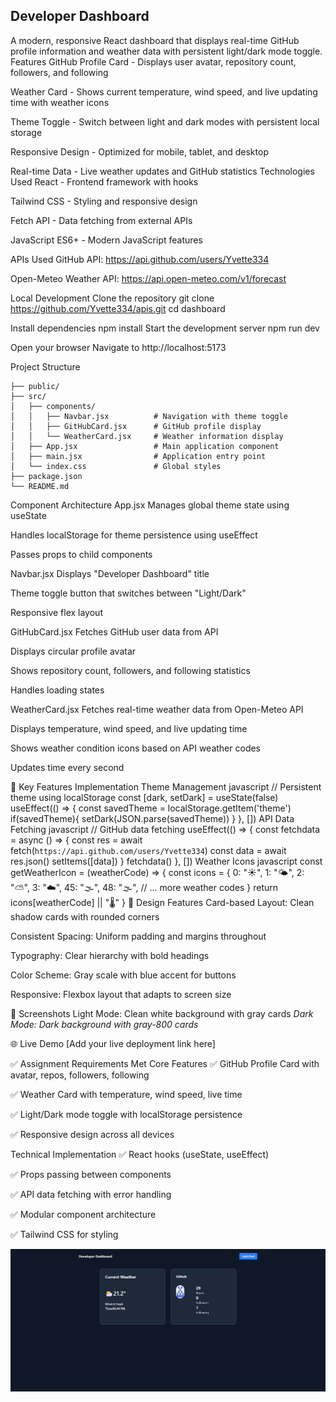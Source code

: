 ## Developer Dashboard
A modern, responsive React dashboard that displays real-time GitHub profile information and weather data with persistent light/dark mode toggle.
 Features
GitHub Profile Card - Displays user avatar, repository count, followers, and following

Weather Card - Shows current temperature, wind speed, and live updating time with weather icons

Theme Toggle - Switch between light and dark modes with persistent local storage

Responsive Design - Optimized for mobile, tablet, and desktop

Real-time Data - Live weather updates and GitHub statistics
Technologies Used
React - Frontend framework with hooks

Tailwind CSS - Styling and responsive design

Fetch API - Data fetching from external APIs

JavaScript ES6+ - Modern JavaScript features

 APIs Used
GitHub API: https://api.github.com/users/Yvette334

Open-Meteo Weather API: https://api.open-meteo.com/v1/forecast

Local Development
Clone the repository
git clone https://github.com/Yvette334/apis.git
cd dashboard

Install dependencies
npm install
Start the development server
npm run dev

Open your browser
Navigate to http://localhost:5173

Project Structure
```developer-dashboard/
├── public/
├── src/
│   ├── components/
│   │   ├── Navbar.jsx          # Navigation with theme toggle
│   │   ├── GitHubCard.jsx      # GitHub profile display
│   │   └── WeatherCard.jsx     # Weather information display
│   ├── App.jsx                 # Main application component
│   ├── main.jsx                # Application entry point
│   └── index.css               # Global styles
├── package.json
└── README.md
```
 Component Architecture
App.jsx
Manages global theme state using useState

Handles localStorage for theme persistence using useEffect

Passes props to child components

Navbar.jsx
Displays "Developer Dashboard" title

Theme toggle button that switches between "Light/Dark"

Responsive flex layout

GitHubCard.jsx
Fetches GitHub user data from API

Displays circular profile avatar

Shows repository count, followers, and following statistics

Handles loading states

WeatherCard.jsx
Fetches real-time weather data from Open-Meteo API

Displays temperature, wind speed, and live updating time

Shows weather condition icons based on API weather codes

Updates time every second

🔧 Key Features Implementation
Theme Management
javascript
// Persistent theme using localStorage
const [dark, setDark] = useState(false)
useEffect(() => {
  const savedTheme = localStorage.getItem('theme')
  if(savedTheme){
    setDark(JSON.parse(savedTheme))
  }
}, [])
API Data Fetching
javascript
// GitHub data fetching
useEffect(() => {
  const fetchdata = async () => {
    const res = await fetch(`https://api.github.com/users/Yvette334`)
    const data = await res.json()
    setItems([data])
  }
  fetchdata()
}, [])
Weather Icons
javascript
const getWeatherIcon = (weatherCode) => {
  const icons = {
    0: "☀️", 1: "🌤️", 2: "⛅", 3: "☁️",
    45: "🌫️", 48: "🌫️",
    // ... more weather codes
  }
  return icons[weatherCode] || "🌡️"
}
🎨 Design Features
Card-based Layout: Clean shadow cards with rounded corners

Consistent Spacing: Uniform padding and margins throughout

Typography: Clear hierarchy with bold headings

Color Scheme: Gray scale with blue accent for buttons

Responsive: Flexbox layout that adapts to screen size

📱 Screenshots
Light Mode: Clean white background with gray cards
*Dark Mode: Dark background with gray-800 cards*

🌐 Live Demo
[Add your live deployment link here]

✅ Assignment Requirements Met
Core Features
✅ GitHub Profile Card with avatar, repos, followers, following

✅ Weather Card with temperature, wind speed, live time

✅ Light/Dark mode toggle with localStorage persistence

✅ Responsive design across all devices

Technical Implementation
✅ React hooks (useState, useEffect)

✅ Props passing between components

✅ API data fetching with error handling

✅ Modular component architecture

✅ Tailwind CSS for styling

![Image Alt](https://github.com/Yvette334/apis/blob/main/screencapture-localhost-5173-2025-10-26-18_44_56%20(3).png?raw=true)
